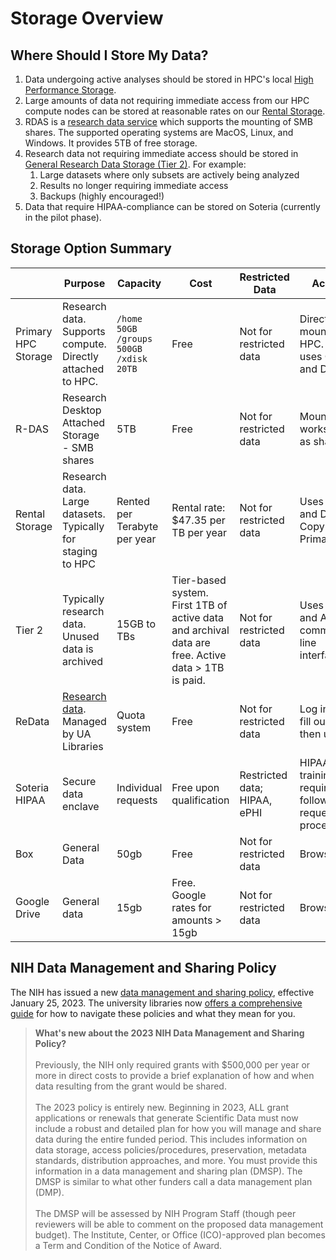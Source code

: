 # Storage Overview

## Where Should I Store My Data?

1. Data undergoing active analyses should be stored in HPC's local [High Performance Storage](storage_and_transfers/storage/hpc_storage).
2. Large amounts of data not requiring immediate access from our HPC compute nodes can be stored at reasonable rates on our [Rental Storage](/storage_and_transfers/storage/rental_storage). 
3. RDAS is a [research data service](storage_and_transfers/storage/rdas_storage) which supports the mounting of SMB shares. The supported operating systems are MacOS, Linux, and Windows. It provides 5TB of free storage. 
4. Research data not requiring immediate access should be stored in [General Research Data Storage (Tier 2)](/storage_and_transfers/storage/tier2_storage). For example:
    1. Large datasets where only subsets are actively being analyzed
    2. Results no longer requiring immediate access
    3. Backups (highly encouraged!)
5. Data that require HIPAA-compliance can be stored on Soteria (currently in the pilot phase).

## Storage Option Summary

||Purpose|Capacity|Cost|Restricted Data|Access|Duration|Backup|
|-|-|-|-|-|-|-|-|
|Primary HPC Storage|Research data. Supports compute. Directly attached to HPC.|```/home 50GB```<br>```/groups 500GB```<br>```/xdisk 20TB```|Free|Not for restricted data|Directly mounted on HPC. Also uses Globus and DTNs.|Long term. Aligns with HPC purchase cycle.|No|
|R-DAS|Research Desktop Attached Storage - SMB shares|5TB|Free|Not for restricted data|Mounted to workstations as shares|Long term|No|
|Rental Storage|Research data. Large datasets. Typically for staging to HPC|Rented per Terabyte per year|Rental rate: $47.35 per TB per year|Not for restricted data|Uses Globus and DTNs. Copy data to Primary|Long term. Aligns with HPC purchase cycle|No|
|Tier 2|Typically research data. Unused data is archived|15GB to TBs|Tier-based system. First 1TB of active data and archival data are free. Active data > 1TB is paid.|Not for restricted data|Uses Globus and AWS command line interface|Typically long term since use of Glacier is free and slow|Archival|
|ReData|[Research data](https://data.library.arizona.edu/data-management/services/research-data-repository-redata). Managed by UA Libraries|Quota system|Free|Not for restricted data|Log in and fill out fields, then upload|Longer than 10 years|No|
|Soteria HIPAA|Secure data enclave|Individual requests|Free upon qualification|Restricted data; HIPAA, ePHI|HIPAA training required, followed by request process|Long term|No|
|Box|General Data|50gb|Free|Not for restricted data|Browser|Long term|No|
|Google Drive|General data|15gb|Free. Google rates for amounts > 15gb|Not for restricted data|Browser|Unlimited usage expires March 1, 2023|No|


## NIH Data Management and Sharing Policy

The NIH has issued a new [data management and sharing policy](https://sharing.nih.gov/data-management-and-sharing-policy), effective January 25, 2023. The university libraries now [offers a comprehensive guide](https://data.library.arizona.edu/data-management/nih-data-management-sharing-policy-2023) for how to navigate these policies and what they mean for you.

> **What's new about the 2023 NIH Data Management and Sharing Policy?**<br><br>
  Previously, the NIH only required grants with $500,000 per year or more in direct costs to provide a brief explanation of how and when data resulting from the grant would be shared.<br><br>
  The 2023 policy is entirely new. Beginning in 2023, ALL grant applications or renewals that generate Scientific Data must now include a robust and detailed plan for how you will manage and share data during the entire funded period. This includes information on data storage, access policies/procedures, preservation, metadata standards, distribution approaches, and more. You must provide this information in a data management and sharing plan (DMSP). The DMSP is similar to what other funders call a data management plan (DMP).<br><br>
  The DMSP will be assessed by NIH Program Staff (though peer reviewers will be able to comment on the proposed data management budget). The Institute, Center, or Office (ICO)-approved plan becomes a Term and Condition of the Notice of Award.
  

